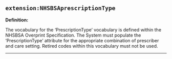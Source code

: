 ## `extension:NHSBSAprescriptionType`

<b>Definition:</b><br>

The vocabulary for the ‘PrescriptionType’ vocabulary is defined within the NHSBSA Overprint Specification. 
The System must populate the ‘PrescriptionType’ attribute for the appropriate combination of prescriber and care setting. Retired codes within this vocabulary must not be used.

---


